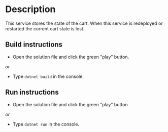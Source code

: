 # Description

This service stores the state of the cart. When this service is redeployed or restarted the current cart state is lost.

## Build instructions
- Open the solution file and click the green "play" button.

*or*

- Type `dotnet build` in the console.

## Run instructions
- Open the solution file and click the green "play" button

*or*

- Type `dotnet run` in the console.